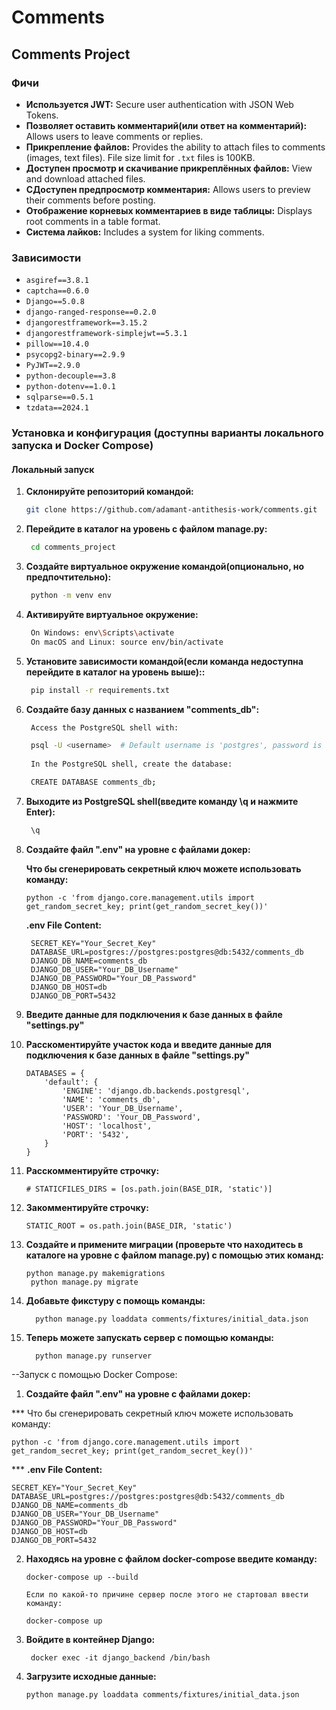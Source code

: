 # Comments

## Comments Project

### Фичи

- **Используется JWT:** Secure user authentication with JSON Web Tokens.
- **Позволяет оставить комментарий(или ответ на комментарий):** Allows users to leave comments or replies.
- **Прикрепление файлов:** Provides the ability to attach files to comments (images, text files). File size limit for `.txt` files is 100KB.
- **Доступен просмотр и скачивание прикреплённых файлов:** View and download attached files.
- **CДоступен предпросмотр комментария:** Allows users to preview their comments before posting.
- **Отображение корневых комментариев в виде таблицы:** Displays root comments in a table format.
- **Система лайков:** Includes a system for liking comments.

### Зависимости

- `asgiref==3.8.1`
- `captcha==0.6.0`
- `Django==5.0.8`
- `django-ranged-response==0.2.0`
- `djangorestframework==3.15.2`
- `djangorestframework-simplejwt==5.3.1`
- `pillow==10.4.0`
- `psycopg2-binary==2.9.9`
- `PyJWT==2.9.0`
- `python-decouple==3.8`
- `python-dotenv==1.0.1`
- `sqlparse==0.5.1`
- `tzdata==2024.1`

### Установка и конфигурация (доступны варианты локального запуска и Docker Compose)

#### Локальный запуск

1. **Склонируйте репозиторий командой:**
   ```bash
   git clone https://github.com/adamant-antithesis-work/comments.git

2. **Перейдите в каталог на уровень с файлом manage.py:**
   ```bash
	cd comments_project

3. **Создайте виртуальное окружение командой(опционально, но предпочтительно):**
   ```bash
	python -m venv env
   
4. **Активируйте виртуальное окружение:**
   ```bash
	On Windows: env\Scripts\activate
	On macOS and Linux: source env/bin/activate

5. **Установите зависимости командой(если команда недоступна перейдите в каталог на уровень выше)::**
   ```bash
	pip install -r requirements.txt

6. **Создайте базу данных с названием "comments_db":**
   ```bash
	Access the PostgreSQL shell with:

	psql -U <username>  # Default username is 'postgres', password is 'postgres'
	
	In the PostgreSQL shell, create the database:

	CREATE DATABASE comments_db;

7. **Выходите из PostgreSQL shell(введите команду \q и нажмите Enter):**
   ```bash
	\q

8. **Создайте файл ".env" на уровне с файлами докер:**

   **Что бы сгенерировать секретный ключ можете использовать команду:**
   
       python -c 'from django.core.management.utils import get_random_secret_key; print(get_random_secret_key())'
   
   **.env File Content:**
   
	   	SECRET_KEY="Your_Secret_Key"
	   	DATABASE_URL=postgres://postgres:postgres@db:5432/comments_db
	   	DJANGO_DB_NAME=comments_db
	   	DJANGO_DB_USER="Your_DB_Username"
	   	DJANGO_DB_PASSWORD="Your_DB_Password"
	   	DJANGO_DB_HOST=db
	   	DJANGO_DB_PORT=5432

9. **Введите данные для подключения к базе данных в файле "settings.py"**

10. **Расскоментируйте участок кода и введите данные для подключения к базе данных в файле "settings.py"**

		DATABASES = {
		    'default': {
		        'ENGINE': 'django.db.backends.postgresql',
		        'NAME': 'comments_db',
		        'USER': 'Your_DB_Username',
		        'PASSWORD': 'Your_DB_Password',
		        'HOST': 'localhost',
		        'PORT': '5432',
		    }
		}

11. **Расскомментируйте строчку:**
   
		# STATICFILES_DIRS = [os.path.join(BASE_DIR, 'static')]

12. **Закомментируйте строчку:**

		STATIC_ROOT = os.path.join(BASE_DIR, 'static')	

13. **Создайте и примените миграции (проверьте что находитесь в каталоге на уровне с файлом manage.py) с помощью этих команд:**

        python manage.py makemigrations
	     python manage.py migrate

14. **Добавьте фикстуру с помощь команды:**

	      python manage.py loaddata comments/fixtures/initial_data.json
    
15. **Теперь можете запускать сервер с помощью команды:**

	      python manage.py runserver

--Запуск с помощью Docker Compose:

1. **Создайте файл ".env" на уровне с файлами докер:**

*** Что бы сгенерировать секретный ключ можете использовать команду: 

	python -c 'from django.core.management.utils import get_random_secret_key; print(get_random_secret_key())'
 
*** **.env File Content:**

	SECRET_KEY="Your_Secret_Key"
	DATABASE_URL=postgres://postgres:postgres@db:5432/comments_db
	DJANGO_DB_NAME=comments_db
	DJANGO_DB_USER="Your_DB_Username"
	DJANGO_DB_PASSWORD="Your_DB_Password"
	DJANGO_DB_HOST=db
	DJANGO_DB_PORT=5432

2. **Находясь на уровне с файлом docker-compose введите команду:**

       docker-compose up --build

       Если по какой-то причине сервер после этого не стартовал ввести команду:

       docker-compose up

3. **Войдите в контейнер Django:**

        docker exec -it django_backend /bin/bash
   
3. **Загрузите исходные данные:**

       python manage.py loaddata comments/fixtures/initial_data.json
